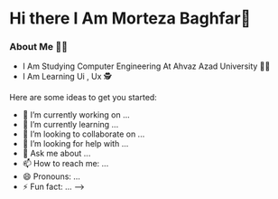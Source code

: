 # Hi there I Am Morteza Baghfar👋

### About Me 👨‍💻

- I Am Studying Computer Engineering At Ahvaz Azad University 👨‍🎓
- I Am Learning Ui , Ux 🕵️

Here are some ideas to get you started:

- 🔭 I’m currently working on ...
- 🌱 I’m currently learning ...
- 👯 I’m looking to collaborate on ...
- 🤔 I’m looking for help with ...
- 💬 Ask me about ...
- 📫 How to reach me: ...
- 😄 Pronouns: ...
- ⚡ Fun fact: ...
-->
